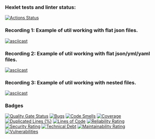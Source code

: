 ### Hexlet tests and linter status:
[![Actions Status](https://github.com/egyxh/java-project-71/actions/workflows/hexlet-check.yml/badge.svg)](https://github.com/egyxh/java-project-71/actions)

### Recording 1: Example of util working with flat json files.
[![asciicast](https://asciinema.org/a/M1BX1NDZrhEC8YvZttFqzMGtA.svg)](https://asciinema.org/a/M1BX1NDZrhEC8YvZttFqzMGtA)

### Recording 2: Example of util working with flat json/yml/yaml files.
[![asciicast](https://asciinema.org/a/TsMxZKRl4NYqbDFFtZ8vgp1vu.svg)](https://asciinema.org/a/TsMxZKRl4NYqbDFFtZ8vgp1vu)

### Recording 3: Example of util working with nested files.
[![asciicast](https://asciinema.org/a/VV2ITAcguNH9SJkWXOxtZCkYZ.svg)](https://asciinema.org/a/VV2ITAcguNH9SJkWXOxtZCkYZ)

### Badges
[![Quality Gate Status](https://sonarcloud.io/api/project_badges/measure?project=egyxh_java-project-71&metric=alert_status)](https://sonarcloud.io/summary/new_code?id=egyxh_java-project-71)
[![Bugs](https://sonarcloud.io/api/project_badges/measure?project=egyxh_java-project-71&metric=bugs)](https://sonarcloud.io/summary/new_code?id=egyxh_java-project-71)
[![Code Smells](https://sonarcloud.io/api/project_badges/measure?project=egyxh_java-project-71&metric=code_smells)](https://sonarcloud.io/summary/new_code?id=egyxh_java-project-71)
[![Coverage](https://sonarcloud.io/api/project_badges/measure?project=egyxh_java-project-71&metric=coverage)](https://sonarcloud.io/summary/new_code?id=egyxh_java-project-71)
[![Duplicated Lines (%)](https://sonarcloud.io/api/project_badges/measure?project=egyxh_java-project-71&metric=duplicated_lines_density)](https://sonarcloud.io/summary/new_code?id=egyxh_java-project-71)
[![Lines of Code](https://sonarcloud.io/api/project_badges/measure?project=egyxh_java-project-71&metric=ncloc)](https://sonarcloud.io/summary/new_code?id=egyxh_java-project-71)
[![Reliability Rating](https://sonarcloud.io/api/project_badges/measure?project=egyxh_java-project-71&metric=reliability_rating)](https://sonarcloud.io/summary/new_code?id=egyxh_java-project-71)
[![Security Rating](https://sonarcloud.io/api/project_badges/measure?project=egyxh_java-project-71&metric=security_rating)](https://sonarcloud.io/summary/new_code?id=egyxh_java-project-71)
[![Technical Debt](https://sonarcloud.io/api/project_badges/measure?project=egyxh_java-project-71&metric=sqale_index)](https://sonarcloud.io/summary/new_code?id=egyxh_java-project-71)
[![Maintainability Rating](https://sonarcloud.io/api/project_badges/measure?project=egyxh_java-project-71&metric=sqale_rating)](https://sonarcloud.io/summary/new_code?id=egyxh_java-project-71)
[![Vulnerabilities](https://sonarcloud.io/api/project_badges/measure?project=egyxh_java-project-71&metric=vulnerabilities)](https://sonarcloud.io/summary/new_code?id=egyxh_java-project-71)

